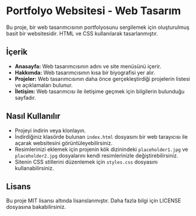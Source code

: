 # Portfolyo Websitesi - Web Tasarım

Bu proje, bir web tasarımcısının portfolyosunu sergilemek için oluşturulmuş basit bir websitesidir. HTML ve CSS kullanılarak tasarlanmıştır.

## İçerik

- **Anasayfa:** Web tasarımcısının adını ve site menüsünü içerir.
- **Hakkımda:** Web tasarımcısının kısa bir biyografisi yer alır.
- **Projeler:** Web tasarımcısının daha önce gerçekleştirdiği projelerin listesi ve açıklamaları bulunur.
- **İletişim:** Web tasarımcısı ile iletişime geçmek için bilgilerin bulunduğu sayfadır.

## Nasıl Kullanılır

- Projeyi indirin veya klonlayın.
- İndirdiğiniz klasörde bulunan `index.html` dosyasını bir web tarayıcısı ile açarak websitesini görüntüleyebilirsiniz.
- Resimlerinizi eklemek için projenin kök dizinindeki `placeholder1.jpg` ve `placeholder2.jpg` dosyalarını kendi resimlerinizle değiştirebilirsiniz.
- Sitenin CSS stillerini düzenlemek için `styles.css` dosyasını kullanabilirsiniz.

## Lisans

Bu proje MIT lisansı altında lisanslanmıştır. Daha fazla bilgi için LICENSE dosyasına bakabilirsiniz.
